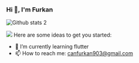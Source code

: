 ### Hi 👋, I'm Furkan



![Github stats 2](https://github-readme-stats.vercel.app/api?username=furkancan2107&show_icons=true&theme=radical)

<img src="https://c.tenor.com/wYnHeDIp24oAAAAC/kod-yazın-yazılım-yapın.gif" width="auto">
Here are some ideas to get you started:

 - 🌱 I’m currently learning flutter
 - 📫 How to reach me: canfurkan903@gmail.com






